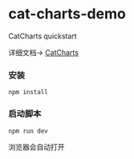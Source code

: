 # cat-charts-demo
CatCharts quickstart

详细文档→ <a target="_blank" href="https://www.spritejs.com/catcharts/">CatCharts</a> 

### 安装
```
npm install
```

### 启动脚本
```
npm run dev
```

浏览器会自动打开
